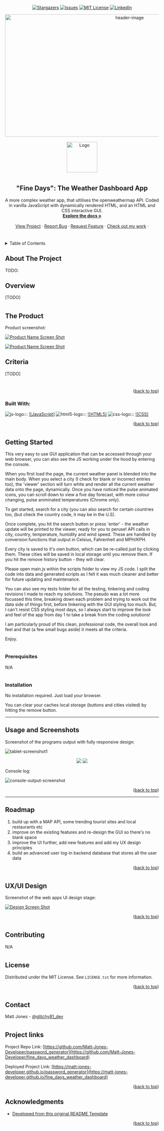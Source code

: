 
<!-- Readme top-->
<a name="readme-top"></a>

<!-- Project shields -->

<!-- centered shields -->

<span style="display:block" align="center" class="shields">

  [![Stargazers][stars-shield]][stars-url]
  [![Issues][issues-shield]][issues-url]
  [![MIT License][license-shield]][license-url]
  [![LinkedIn][linkedin-shield]][linkedin-url]

</span>

<!-- Readme Header -->

<div align="center">
  <img src="assets/images/screenshots/header.png" alt="header-image" width="800" height="400">
</div>


<!-- PROJECT LOGO -->
<br />
<div align="center">
  <a href="https://github.com/Matt-Jones-Developer/fine_days_weather_dashboard">
    <img src="assets/images/screenshots/logo.png" alt="Logo" width="100" height="100">
  </a>

#
<h2 align="center">"Fine Days": The Weather Dashboard App</h2>

  <p align="center">
    A more complex weather app, that ultilises the openweathermap API.
    Coded in vanilla JavaScript with dynamically rendered HTML, and an HTML and CSS interactive GUI.
    <br />
    <a href="https://github.com/Matt-Jones-Developer/fine_days_weather_dashboard/"><strong>Explore the docs »</strong></a>
    <br />
    <br />
    <a href="https://github.com/Matt-Jones-Developer/fine_days_weather_dashboard">View Project</a>
    ·
    <a href="https://github.com/Matt-Jones-Developer/fine_days_weather_dashboard/issues">Report Bug</a>
    ·
    <a href="https://github.com/Matt-Jones-Developer/fine_days_weather_dashboard/issues">Request Feature</a>
    ·
    <a href="https://github.com/Matt-Jones-Developer?tab=repositories">Check out my work</a>
    ·
  </p>
</div>

#

<!-- TABLE OF CONTENTS -->
<details>
  <summary>Table of Contents</summary>
  <ol>
    <li>
      <a href="#about-the-project">About The Project</a>
      <ul>
        <li><a href="#built-with">Built With</a></li>
      </ul>
    </li>
    <li>
      <a href="#getting-started">Getting Started</a>
      <ul>
        <li><a href="#prerequisites">Prerequisites</a></li>
        <li><a href="#installation">Installation</a></li>
      </ul>
    </li>
    <li><a href="#usage">Usage</a></li>
    <li><a href="#roadmap">Roadmap</a></li>
    <li><a href="#contributing">Contributing</a></li>
    <li><a href="#license">License</a></li>
    <li><a href="#contact">Contact</a></li>
    <li><a href="#acknowledgments">Acknowledgments</a></li>
  </ol>
</details>



<!-- ABOUT THE PROJECT -->
## About The Project

TODO:

## Overview
 
[TODO]

#

<!-- the product -->

## The Product

Product screenshot:

[![Product Name Screen Shot][product-screenshot]](https://github.com/Matt-Jones-Developer/fine_days_weather_dashboard)

[![Product Name Screen Shot][product-screenshot-2]](https://github.com/Matt-Jones-Developer/fine_days_weather_dashboard)


## Criteria


[TODO]
      


#

<p align="right">(<a href="#readme-top">back to top</a>)</p>


### Built With:

<!-- languages logos -->

![js-logo]::: [![JavaScript]][javascript-url] ![html5-logo]::: [![HTML5]][html5-url] ![css-logo]::: [![CSS]][css-url]



<p align="right">(<a href="#readme-top">back to top</a>)</p>

#

<!-- GETTING STARTED -->

## Getting Started

This very easy to use GUI application that can be accessed through your web browser, you can also see the JS working under the hood by entering the console.

When you first load the page, the current weather panel is blended into the main body.  When you select a city (I check for blank or incorrect entries too), the 'viewer' section will turn white and render all the current weather data onto the page, dynamically.
Once you have noticed the pulse animated icons, you can scroll down to view a five day forecast, with more colour changing, pulse animinated temperatures (Chrome only).  

To get started, search for a city (you can also search for certain countries too, (but check the country code, it may be in the U.S).

Once complete, you hit the search button or press 'enter' - the weather update will be printed to the viewer, ready for you to peruse!
API calls in city, country, temperature, humidity and wind speed.  These are handled by conversion functions that output in Celsius, Fahrenheit and MPH/KPH. 

Every city is saved to it's own button, which can be re-called just by clicking them. These cities will be saved in local storage until you remove them.  If you hit the remove history button - they will clear.

Please open main.js within the scripts folder to view my JS code. I split the code into data and generated scripts as I felt it was much cleaner and better for future updating and maintenance. 

You can also see my tests folder for all the testing, tinkering and coding revisions I made to reach my solutions.  The pseudo was  a lot more focussed this time, breaking down each problem and trying to work out the data side of things first, before tinkering with the GUI styling too much.  But, I can't resist CSS styling most days, so I always start to improve the look and feel of the app from day 1 to take a break from the coding solutions!

I am particularly proud of this clean, professional code, the overall look and feel and that (a few small bugs aside) it meets all the criteria.

Enjoy.

#
### Prerequisites

N/A

#

### Installation

No installation required.  Just load your browser. 

You can clear your caches local storage (buttons and cities visited) by hitting the remove button.


----------------------------------


<!-- USAGE EXAMPLES -->
## Usage and Screenshots

Screenshot of the programs output with
fully responsive design:

![tablet-screenshot1]

<!-- centered images -->
<div align="center">
<!-- ![mobile-screenshot1] ![mobile-screenshot2] -->
  <img src="assets/images/screenshots/mobile-screenshot1.png">
  <img src="assets/images/screenshots/mobile-screenshot2.png">
</div>

Console log:

![console-output-screenshot]

<p align="right">(<a href="#readme-top">back to top</a>)</p>

----------------------------------

<!-- ROADMAP -->
## Roadmap

1. build up with a MAP API, some trending tourist sites and local restaurants etc
2. improve on the existing features and re-design the GUI so there's no blank space 
3. improve the UI further, add new features and add my UX design principles 
4. build an advanced user log-in backend database that stores all the user data 

<p align="right">(<a href="#readme-top">back to top</a>)</p>

#

<!-- UX/UI DESIGN -->
## UX/UI Design

Screenshot of the web apps UI design stage:

[![Design Screen Shot][wireframe-screenshot]](https://github.com/Matt-Jones-Developer/fine_days_weather_dashboard)

<p align="right">(<a href="#readme-top">back to top</a>)</p>

#

<!-- CONTRIBUTING -->
## Contributing

N/A

#

<!-- LICENSE -->
## License

Distributed under the MIT License. See `LICENSE.txt` for more information.

<p align="right">(<a href="#readme-top">back to top</a>)</p>

#

<!-- CONTACT -->
## Contact

Matt Jones - [@glitchy81_dev](https://twitter.com/glitchy81_dev)

#

## Project links

Project Repo Link: [https://github.com/Matt-Jones-Developer/password_generator](https://github.com/Matt-Jones-Developer/fine_days_weather_dashboard)


Deployed Project Link: [https://matt-jones-developer.github.io/password_generator](https://matt-jones-developer.github.io/fine_days_weather_dashboard)

<p align="right">(<a href="#readme-top">back to top</a>)</p>



<!-- ACKNOWLEDGMENTS -->
## Acknowledgments

* [Developed from this original README Template](https://github.com/othneildrew/Best-README-Template)

<p align="right">(<a href="#readme-top">back to top</a>)</p>



<!-- MARKDOWN LINKS & IMAGES -->
<!-- https://www.markdownguide.org/basic-syntax/#reference-style-links -->
[contributors-shield]: https://img.shields.io/github/contributors/matt-jones-developer/fine_days_weather_dashboard.svg?style=for-the-badge
[contributors-url]: https://github.com/matt-jones-developer/password_generator/graphs/contributors
[forks-shield]: https://img.shields.io/github/forks/matt-jones-developer/fine_days_weather_dashboard.svg?style=for-the-badge
[forks-url]: https://github.com/Matt-Jones-Developer/password_generator/network/members
[stars-shield]: https://img.shields.io/github/stars/matt-jones-developer/fine_days_weather_dashboard.svg?style=for-the-badge
[stars-url]: https://matt-jones-developer.github.io/fine_days_weather_dashboard/stargazer
[issues-shield]: https://img.shields.io/github/issues/matt-jones-developer/fine_days_weather_dashboard.svg?style=for-the-badge
[issues-url]: https://github.com/Matt-Jones-Developer/fine_days_weather_dashboard/issues
[license-shield]: https://img.shields.io/github/license/matt-jones-developer/fine_days_weather_dashboard.svg?style=for-the-badge
[license-url]: https://github.com/Matt-Jones-Developer/fine_days_weather_dashboard/blob/main/LICENSE.txt
[linkedin-shield]: https://img.shields.io/badge/-LinkedIn-black.svg?style=for-the-badge&logo=linkedin&colorB=555
[linkedin-url]: www.linkedin.com/in/matt-jones-zx81
[product-screenshot]: assets/images/screenshots/app_screenshot.png
[product-screenshot-2]: assets/images/screenshots/app_screenshot_2.png
[product-screenshot-3]: assets/images/screenshots/app_screenshot_3.png
[product-screenshot-4]: assets/images/screenshots/app_screenshot_4.png
[console-output-screenshot]: assets/images/screenshots/console_output.png
[wireframe-screenshot]: ./assets/images/screenshots/wireframing.png
[tablet-screenshot1]: ./assets/images/screenshots/ipad-screenshot.png
[mobile-screenshot1]: ./assets/images/screenshots/mobile-screenshot1.png
[mobile-screenshot2]: ./assets/images/screenshots/mobile-screenshot2.png
[javascript-url]: https://www.javascript.com
[html5-url]: https://html5.org/
[css-url]: https://www.w3.org/Style/CSS/Overview.en.html
[js-logo]: assets/images/logos/js.svg
[html5-logo]: assets/images/logos/html5.svg
[css-logo]: assets/images/logos/css3.svg

